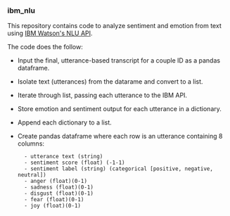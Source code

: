 ### ibm_nlu

This repository contains code to analyze sentiment and emotion from text using [IBM Watson's NLU API](https://www.ibm.com/watson/services/natural-language-understanding/). 

The code does the follow:
  - Input the final, utterance-based transcript for a couple ID as a pandas dataframe.
  - Isolate text (utterances) from the datarame and convert to a list.
  - Iterate through list, passing each utterance to the IBM API.
  - Store emotion and sentiment output for each utterance in a dictionary.
  - Append each dictionary to a list.
  - Create pandas dataframe where each row is an utterance containing 8 columns:
  
          - utterance text (string)
          - sentiment score (float) (-1-1)
          - sentiment label (string) (categorical [positive, negative, neutral])
          - anger (float)(0-1)
          - sadness (float)(0-1)
          - disgust (float)(0-1)
          - fear (float)(0-1)
          - joy (float)(0-1)
